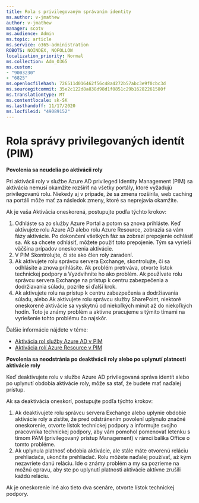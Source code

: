 ```yaml
---
title: Rola s privilegovaným správaním identity
ms.author: v-jmathew
author: v-jmathew
manager: scotv
ms.audience: Admin
ms.topic: article
ms.service: o365-administration
ROBOTS: NOINDEX, NOFOLLOW
localization_priority: Normal
ms.collection: Adm_O365
ms.custom:
- "9003230"
- "6825"
ms.openlocfilehash: 726511d016462f56c48a4272b57abc3e9f0cbc3d
ms.sourcegitcommit: 35e2c122d8a838d98d1f0851c29b16282261580f
ms.translationtype: MT
ms.contentlocale: sk-SK
ms.lasthandoff: 11/17/2020
ms.locfileid: "49089152"
---
```

# <a name="privileged-identity-managementpim-role"></a>Rola správy privilegovaných identít (PIM)

**Povolenia sa neudelia po aktivácii roly**

Pri aktivácii roly v službe Azure AD privileged Identity Management (PIM) sa aktivácia nemusí okamžite rozšíriť na všetky portály, ktoré vyžadujú privilegovanú rolu. Niekedy aj v prípade, že sa zmena rozšírila, web caching na portáli môže mať za následok zmeny, ktoré sa neprejavia okamžite.

Ak je vaša Aktivácia oneskorená, postupujte podľa týchto krokov:

1. Odhláste sa zo služby Azure Portal a potom sa znova prihláste. Keď aktivujete rolu Azure AD alebo rolu Azure Resource, zobrazia sa vám fázy aktivácie. Po dokončení všetkých fáz sa zobrazí prepojenie odhlásiť sa. Ak sa chcete odhlásiť, môžete použiť toto prepojenie. Tým sa vyrieši väčšina prípadov oneskorenia aktivácie.
2. V PIM Skontrolujte, či ste ako člen roly zaradení.
3. Ak aktivujete rolu správcu servera Exchange, skontrolujte, či sa odhlásite a znova prihlásite. Ak problém pretrváva, otvorte lístok technickej podpory a Vyzdvihnite ho ako problém. Ak používate rolu správcu servera Exchange na prístup k centru zabezpečenia a dodržiavania súladu, pozrite si ďalší krok.
4. Ak aktivujete rolu na prístup k centru zabezpečenia a dodržiavania súladu, alebo Ak aktivujete rolu správcu služby SharePoint, niektoré oneskorené aktivácie sa vyskytnú od niekoľkých minút až do niekoľkých hodín. Toto je známy problém a aktívne pracujeme s týmito tímami na vyriešenie tohto problému čo najskôr.

Ďalšie informácie nájdete v téme:

- [Aktivácia rol služby Azure AD v PIM](https://docs.microsoft.com/azure/active-directory/privileged-identity-management/pim-how-to-activate-role?WT.mc_id=Portal-Microsoft_Azure_Support "https://docs.microsoft.com/azure/active-directory/privileged-identity-management/pim-how-to-activate-role?wt.mc_id=portal-microsoft_azure_support")
- [Aktivácia rolí Azure Resource v PIM](https://docs.microsoft.com/azure/active-directory/privileged-identity-management/pim-resource-roles-activate-your-roles?WT.mc_id=Portal-Microsoft_Azure_Support "https://docs.microsoft.com/azure/active-directory/privileged-identity-management/pim-resource-roles-activate-your-roles?wt.mc_id=portal-microsoft_azure_support")

**Povolenia sa neodstránia po deaktivácii roly alebo po uplynutí platnosti aktivácie roly**

Keď deaktivujete rolu v službe Azure AD privilegovaná správa identít alebo po uplynutí obdobia aktivácie roly, môže sa stať, že budete mať naďalej prístup.

Ak sa deaktivácia oneskorí, postupujte podľa týchto krokov:

1. Ak deaktivujete rolu správcu servera Exchange alebo uplynie obdobie aktivácie roly a zistíte, že pred odstránením povolení uplynulo značné oneskorenie, otvorte lístok technickej podpory a informujte svojho pracovníka technickej podpory, aby vám pomohol pomenovať letenku s tímom PAM (privilegovaný prístup Management) v rámci balíka Office o tomto probléme.
2. Ak uplynula platnosť obdobia aktivácie, ale stále máte otvorenú reláciu prehliadača, ukončite prehliadač. Rolu môžete naďalej používať, až kým nezavriete danú reláciu. Ide o známy problém a my sa pozrieme na možnú opravu, aby ste po uplynutí platnosti aktivácie aktívne zrušili každú reláciu.

Ak je oneskorenie iné ako tieto dva scenáre, otvorte lístok technickej podpory.
